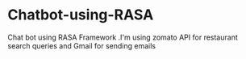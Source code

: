 # Chatbot-using-RASA
Chat bot using RASA Framework .I'm using zomato API for restaurant search queries and Gmail for sending emails
